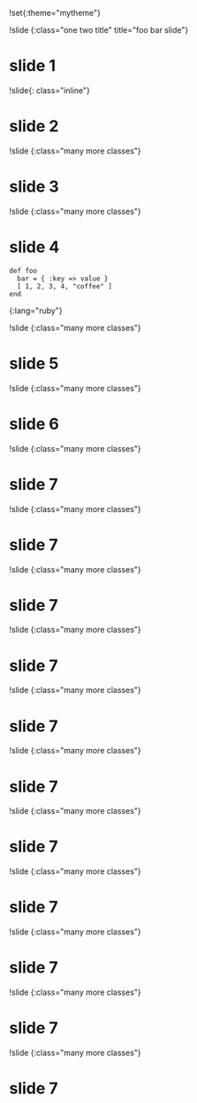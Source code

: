 !set{:theme="mytheme"}

!slide
{:class="one two title" title="foo bar slide"}

# slide 1

!slide{: class="inline"}

# slide 2

!slide
{:class="many more classes"}

# slide 3

!slide
{:class="many more classes"}

# slide 4

~~~
def foo
  bar = { :key => value }
  [ 1, 2, 3, 4, "coffee" ]
end
~~~
{:lang="ruby"}

!slide
{:class="many more classes"}

# slide 5

!slide
{:class="many more classes"}

# slide 6

!slide
{:class="many more classes"}

# slide 7
!slide
{:class="many more classes"}

# slide 7
!slide
{:class="many more classes"}

# slide 7
!slide
{:class="many more classes"}

# slide 7
!slide
{:class="many more classes"}

# slide 7
!slide
{:class="many more classes"}

# slide 7
!slide
{:class="many more classes"}

# slide 7
!slide
{:class="many more classes"}

# slide 7
!slide
{:class="many more classes"}

# slide 7
!slide
{:class="many more classes"}

# slide 7
!slide
{:class="many more classes"}

# slide 7
